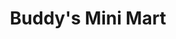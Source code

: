 ---
title: "Buddy's Mini Mart"
url: /jackson/buddys-mini-mart-east-mcdevitt-avenue/
shop: convenience
---